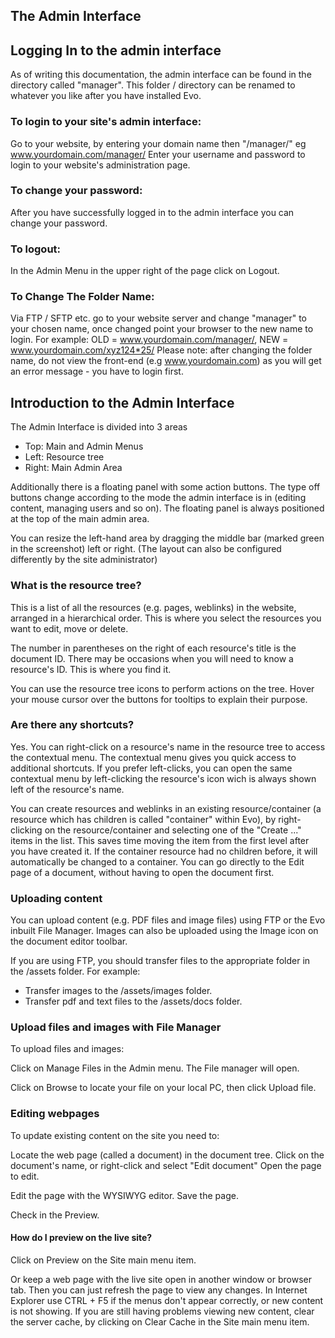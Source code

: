 ## The Admin Interface ##

## Logging In to the admin interface ##
As of writing this documentation, the admin interface can be found in the directory called "manager". This folder / directory can be renamed to whatever you like after you have installed Evo.

### To login to your site's admin interface: ###
Go to your website, by entering your domain name then "/manager/" eg www.yourdomain.com/manager/
Enter your username and password to login to your website's administration page.

### To change your password: ###
After you have successfully logged in to the admin interface you can change your password.

### To logout: ###
In the Admin Menu in the upper right of the page click on Logout.

### To Change The Folder Name: ###
Via FTP / SFTP etc. go to your website server and change "manager" to your chosen name, once changed point your browser to the new name to login.
For example: OLD = www.yourdomain.com/manager/, NEW = www.yourdomain.com/xyz124*25/
Please note: after changing the folder name, do not view the front-end (e.g www.yourdomain.com) as you will get an error message - you have to login first.

## Introduction to the Admin Interface ##
The Admin Interface is divided into 3 areas

- Top: Main and Admin Menus
- Left: Resource tree
- Right: Main Admin Area

Additionally there is a floating panel with some action buttons. The type off buttons change according to the mode the admin interface is in (editing content, managing users and so on). The floating panel is always positioned at the top of the main admin area.

You can resize the left-hand area by dragging the middle bar (marked green in the screenshot) left or right. (The layout can also be configured differently by the site administrator)

### What is the resource tree? ###
This is a list of all the resources (e.g. pages, weblinks) in the website, arranged in a hierarchical order. This is where you select the resources you want to edit, move or delete.

The number in parentheses on the right of each resource's title is the document ID. There may be occasions when you will need to know a resource's ID. This is where you find it.

You can use the resource tree icons to perform actions on the tree. Hover your mouse cursor over the buttons for tooltips to explain their purpose.



### Are there any shortcuts? ###
Yes. You can right-click on a resource's name in the resource tree to access the contextual menu. The contextual menu gives you quick access to additional shortcuts. If you prefer left-clicks, you can open the same contextual menu by left-clicking the resource's icon wich is always shown left of the resource's name.



You can create resources and weblinks in an existing resource/container (a resource which has children is called "container" within Evo), by right-clicking on the resource/container and selecting one of the "Create ..." items in the list. This saves time moving the item from the first level after you have created it. If the container resource had no children before, it will automatically be changed to a container.
You can go directly to the Edit page of a document, without having to open the document first.

### Uploading content ###
You can upload content (e.g. PDF files and image files) using FTP or the Evo inbuilt File Manager. Images can also be uploaded using the Image icon on the document editor toolbar.


If you are using FTP, you should transfer files to the appropriate folder in the /assets folder. For example:

- Transfer images to the /assets/images folder.
- Transfer pdf and text files to the /assets/docs folder.

### Upload files and images with File Manager ###
To upload files and images:

Click on Manage Files in the Admin menu. The File manager will open.

Click on Browse to locate your file on your local PC, then click Upload file.

### Editing webpages ###
To update existing content on the site you need to:

Locate the web page (called a document) in the document tree.
Click on the document's name, or right-click and select "Edit document"
Open the page to edit.

Edit the page with the WYSIWYG editor.
Save the page.

Check in the Preview.
#### How do I preview on the live site? ####
Click on Preview on the Site main menu item.

Or keep a web page with the live site open in another window or browser tab. Then you can just refresh the page to view any changes. In Internet Explorer use CTRL + F5 if the menus don't appear correctly, or new content is not showing. If you are still having problems viewing new content, clear the server cache, by clicking on Clear Cache in the Site main menu item.